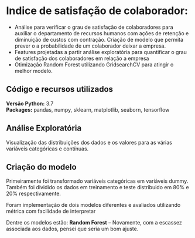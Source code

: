 
# Indice de satisfação de colaborador:
* Análise para verificar o grau de satisfação de colaboradores para auxiliar o departamento de recursos humanos com ações de retenção e diminuição de custos com contração. Criação de modelo que permita prever o a probabilidade de um colaborador deixar a empresa.
* Features projetadas a partir análise exploratória para quantificar o grau de satisfação dos colaboradores em relação a empresa 
* Otimização Random Forest utilizando GridsearchCV para atingir o melhor modelo. 


## Código e recursos utilizados 
**Versão Python:** 3.7  
**Packages:** pandas, numpy, sklearn, matplotlib, seaborn, tensorflow  



## Análise Exploratória
Visualização das distribuições dos dados e os valores para as várias variáveis categóricas e contínuas. 

## Criação do modelo 
Primeiramente foi transformado variáveis categóricas em variáveis dummy. Também foi dividido os dados em treinamento e teste distribuido em 80% e 20% respectivamente.

Foram implementação de dois modelos diferentes e avaliados utilizando métrica com facilidade de interpretar 

Dentre os modelos estão:
**Random Forest** – Novamente, com a escassez associada aos dados, pensei que seria um bom ajuste. 
 
